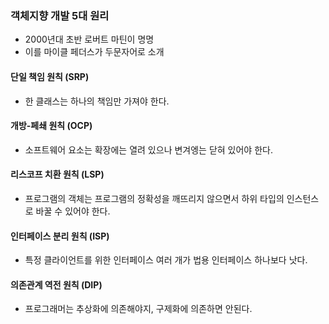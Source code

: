 ### 객체지향 개발 5대 원리
- 2000년대 초반 로버트 마틴이 명명
- 이를 마이클 페더스가 두문자어로 소개

#### 단일 책임 원칙 (SRP)
- 한 클래스는 하나의 책임만 가져야 한다.
#### 개방-페쇄 원칙 (OCP)
- 소프트웨어 요소는 확장에는 열려 있으나 변겨엥는 닫혀 있어야 한다.
#### 리스코프 치환 원칙 (LSP)
- 프로그램의 객체는 프로그램의 정확성을 깨뜨리지 않으면서 하위 타입의 인스턴스로 바꿀 수 있어야 한다.
#### 인터페이스 분리 원칙 (ISP)
- 특정 클라이언트를 위한 인터페이스 여러 개가 법용 인터페이스 하나보다 낫다.
#### 의존관계 역전 원칙 (DIP)
- 프로그래머는 추상화에 의존해야지, 구제화에 의존하면 안된다.